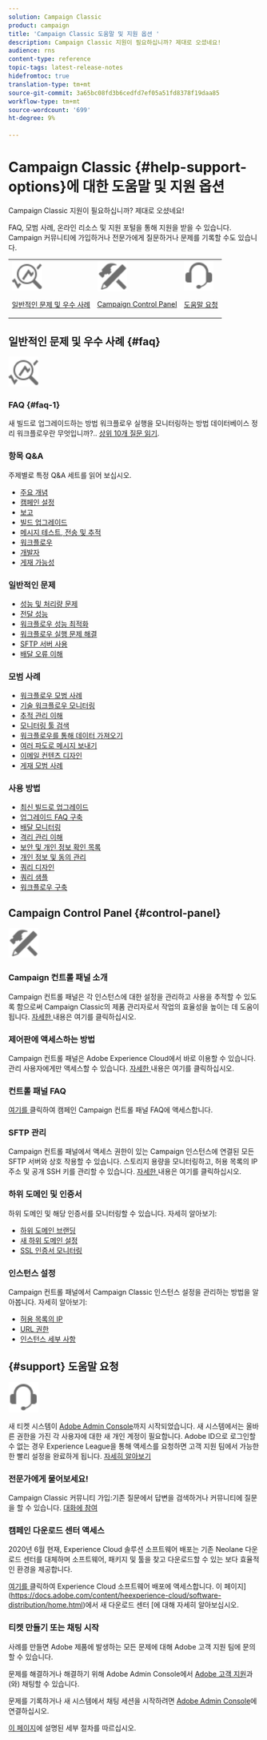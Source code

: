 ```yaml
---
solution: Campaign Classic
product: campaign
title: 'Campaign Classic 도움말 및 지원 옵션 '
description: Campaign Classic 지원이 필요하십니까? 제대로 오셨네요!
audience: rns
content-type: reference
topic-tags: latest-release-notes
hidefromtoc: true
translation-type: tm+mt
source-git-commit: 3a65bc08fd3b6cedfd7ef05a51fd8378f19daa85
workflow-type: tm+mt
source-wordcount: '699'
ht-degree: 9%

---
```



# Campaign Classic {#help-support-options}에 대한 도움말 및 지원 옵션

Campaign Classic 지원이 필요하십니까? 제대로 오셨네요!

FAQ, 모범 사례, 온라인 리소스 및 지원 포털을 통해 지원을 받을 수 있습니다. Campaign 커뮤니티에 가입하거나 전문가에게 질문하거나 문제를 기록할 수도 있습니다.

<table>
    <tr>
        <td><img src="platform/using/assets/do-not-localize/icon-faq.svg" width="60px"><p><a href="#faq">일반적인 문제 및 우수 사례</a></p></td>
        <td><img src="platform/using/assets/do-not-localize/icon-control-panel.svg" width="60px"><p><a href="#control-panel">Campaign Control Panel</a></p></td>
        <td><img src="platform/using/assets/do-not-localize/icon-support.svg" width="60px"><p><a href="#support">도움말 요청</a></p></td>
    </tr>
</table>

## 일반적인 문제 및 우수 사례 {#faq}

<img src="platform/using/assets/do-not-localize/icon-faq.svg" width="60px">

### FAQ {#faq-1}

새 빌드로 업그레이드하는 방법 워크플로우 실행을 모니터링하는 방법 데이터베이스 정리 워크플로우란 무엇입니까?.. [상위 10개 질문 읽기](platform/using/common-questions.md).

### 항목 Q&amp;A

주제별로 특정 Q&amp;A 세트를 읽어 보십시오.

* [주요 개념](platform/using/faq-key-concepts.md)
* [캠페인 설정](platform/using/faq-campaign-config.md)
* [보고](platform/using/faq-reporting.md)
* [빌드 업그레이드](platform/using/faq-build-upgrade.md)
* [메시지 테스트, 전송 및 추적](platform/using/faq-messages.md)
* [워크플로우](platform/using/faq-workflows.md)
* [개발자](platform/using/faq-developers.md)
* [게재 가능성](delivery/using/monitoring-deliverability.md)

### 일반적인 문제

* [성능 및 처리량 문제](production/using/performance-and-throughput-issues.md)
* [전달 성능](delivery/using/delivery-performances.md)
* [워크플로우 성능 최적화](workflow/using/workflow-best-practices.md)
* [워크플로우 실행 문제 해결](workflow/using/monitoring-workflow-execution.md)
* [SFTP 서버 사용](platform/using/sftp-server-usage.md)
* [배달 오류 이해](delivery/using/understanding-delivery-failures.md)

### 모범 사례

* [워크플로우 모범 사례](workflow/using/workflow-best-practices.md)
* [기술 워크플로우 모니터링](workflow/using/monitoring-technical-workflows.md)
* [추적 관리 이해](delivery/using/about-message-tracking.md)
* [모니터링 툴 검색](production/using/monitoring-guidelines.md)
* [워크플로우를 통해 데이터 가져오기](platform/using/import-export-workflows.md)
* [여러 파도로 메시지 보내기  ](delivery/using/steps-sending-the-delivery.md)
* [이메일 컨텐츠 디자인](delivery/using/defining-the-email-content.md)
* [게재 모범 사례](delivery/using/delivery-best-practices.md)

### 사용 방법

* [최신 빌드로 업그레이드](production/using/build-upgrade.md)
* [업그레이드 FAQ 구축](platform/using/faq-build-upgrade.md)
* [배달 모니터링](delivery/using/about-delivery-monitoring.md)
* [격리 관리 이해](delivery/using/understanding-quarantine-management.md)
* [보안 및 개인 정보 확인 목록](installation/using/get-started-security-privacy.md)
* [개인 정보 및 동의 관리](platform/using/privacy-management.md)
* [쿼리 디자인](platform/using/steps-to-create-a-query.md)
* [쿼리 샘플](workflow/using/querying-recipient-table.md)
* [워크플로우 구축](workflow/using/building-a-workflow.md)

## Campaign Control Panel {#control-panel}

<img src="platform/using/assets/do-not-localize/icon-control-panel.svg" width="60px">

### Campaign 컨트롤 패널 소개

Campaign 컨트롤 패널은 각 인스턴스에 대한 설정을 관리하고 사용을 추적할 수 있도록 함으로써 Campaign Classic의 제품 관리자로서 작업의 효율성을 높이는 데 도움이 됩니다.
[자세한 ](https://docs.adobe.com/content/hecontrol-panel/using/discover-control-panel/key-features.html) 내용은 여기를 클릭하십시오.

### 제어판에 액세스하는 방법

Campaign 컨트롤 패널은 Adobe Experience Cloud에서 바로 이용할 수 있습니다. 관리 사용자에게만 액세스할 수 있습니다. [자세한 ](https://docs.adobe.com/content/hecontrol-panel/using/discover-control-panel/accessing-control-panel.html) 내용은 여기를 클릭하십시오.

### 컨트롤 패널 FAQ

[여기를 ](https://docs.adobe.com/content/hecontrol-panel/using/faq.html) 클릭하여 캠페인 Campaign 컨트롤 패널 FAQ에 액세스합니다.

### SFTP 관리

Campaign 컨트롤 패널에서 액세스 권한이 있는 Campaign 인스턴스에 연결된 모든 SFTP 서버와 상호 작용할 수 있습니다. 스토리지 용량을 모니터링하고, 허용 목록의 IP 주소 및 공개 SSH 키를 관리할 수 있습니다. [자세한 ](https://docs.adobe.com/content/hecontrol-panel/using/sftp-management/about-sftp-management.html) 내용은 여기를 클릭하십시오.

### 하위 도메인 및 인증서

하위 도메인 및 해당 인증서를 모니터링할 수 있습니다. 자세히 알아보기:
* [하위 도메인 브랜딩](https://docs.adobe.com/content/hecontrol-panel/using/subdomains-and-certificates/subdomains-branding.html)
* [새 하위 도메인 설정](https://docs.adobe.com/content/hecontrol-panel/using/subdomains-and-certificates/setting-up-new-subdomain.html)
* [SSL 인증서 모니터링](https://docs.adobe.com/content/hecontrol-panel/using/subdomains-and-certificates/renewing-subdomain-certificate.html)

### 인스턴스 설정

Campaign 컨트롤 패널에서 Campaign Classic 인스턴스 설정을 관리하는 방법을 알아봅니다. 자세히 알아보기:
* [허용 목록의 IP](https://docs.adobe.com/content/hecontrol-panel/using/instances-settings/ip-whitelisting-instance-access.html)
* [URL 권한](https://docs.adobe.com/content/hecontrol-panel/using/instances-settings/url-permissions.html)
* [인스턴스 세부 사항](https://docs.adobe.com/content/hecontrol-panel/using/instances-settings/instance-details.html)

## {#support} 도움말 요청

<img src="platform/using/assets/do-not-localize/icon-support.svg" width="60px">

새 티켓 시스템이 [Adobe Admin Console](https://adminconsole.adobe.com/overview)까지 시작되었습니다. 새 시스템에서는 올바른 권한을 가진 각 사용자에 대한 새 개인 계정이 필요합니다. Adobe ID으로 로그인할 수 없는 경우 Experience League을 통해 액세스를 요청하면 고객 지원 팀에서 가능한 한 빨리 설정을 완료하게 됩니다. [자세히 알아보기](https://helpx.adobe.com/kr/enterprise/using/support-for-experience-cloud.html)

### 전문가에게 물어보세요!

Campaign Classic 커뮤니티 가입:기존 질문에서 답변을 검색하거나 커뮤니티에 질문을 할 수 있습니다. [대화에 참여](https://experienceleaguecommunities.adobe.cadobe-campaign-classic/ct-p/adobe-campaign-classic-community)

### 캠페인 다운로드 센터 액세스

2020년 6월 현재, Experience Cloud 솔루션 소프트웨어 배포는 기존 Neolane 다운로드 센터를 대체하며 소프트웨어, 패키지 및 툴을 찾고 다운로드할 수 있는 보다 효율적인 환경을 제공합니다.

[여기를 ](https://experience.adobe.com/#/downloads/content/software-distributicampaign.html) 클릭하여 Experience Cloud 소프트웨어 배포에 액세스합니다.
이 페이지](https://docs.adobe.com/content/heexperience-cloud/software-distribution/home.html)에서 새 다운로드 센터 [에 대해 자세히 알아보십시오.

### 티켓 만들기 또는 채팅 시작

사례를 만들면 Adobe 제품에 발생하는 모든 문제에 대해 Adobe 고객 지원 팀에 문의할 수 있습니다.

문제를 해결하거나 해결하기 위해 Adobe Admin Console에서 [Adobe 고객 지원](https://adminconsole.adobe.com/overview)과(와) 채팅할 수 있습니다.

문제를 기록하거나 새 시스템에서 채팅 세션을 시작하려면 [Adobe Admin Console](https://adminconsole.adobe.com/overview)에 연결하십시오.

[이 페이지](https://helpx.adobe.com/enterprise/using/support-for-experience-cloud.html)에 설명된 세부 절차를 따르십시오.
